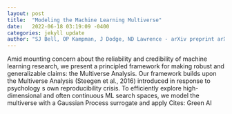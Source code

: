 ```yaml
---
layout: post
title:  "Modeling the Machine Learning Multiverse"
date:   2022-06-18 03:19:09 -0400
categories: jekyll update
author: "SJ Bell, OP Kampman, J Dodge, ND Lawrence - arXiv preprint arXiv:2206.05985, 2022"
---
```

Amid mounting concern about the reliability and credibility of machine learning research, we present a principled framework for making robust and generalizable claims: the Multiverse Analysis. Our framework builds upon the Multiverse Analysis (Steegen et al., 2016) introduced in response to psychology s own reproducibility crisis. To efficiently explore high-dimensional and often continuous ML search spaces, we model the multiverse with a Gaussian Process surrogate and apply 
Cites: Green AI